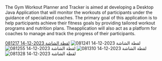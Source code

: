 The Gym Workout Planner and Tracker is aimed at developing a Desktop Java
Application that will monitor the workouts of participants under the guidance of
specialized coaches.
The primary goal of this application is to help participants achieve
their fitness goals by providing tailored workout programs and nutrition plans.
Theapplication will also act as a platform for coaches to manage and track the progress of
their participants.


[لقطة الشاشة 2023-12-14 081217](https://github.com/mlook10/life_Tracker_APP_JAVA_clint-/assets/144014617/c102371e-034c-43d5-89d1-9daaa6de4716)
![لقطة الشاشة 2023-12-14 081241](https://github.com/mlook10/life_Tracker_APP_JAVA_clint-/assets/144014617/7aae61ec-44a2-4101-a68a-fa43b32abcc1)
![لقطة الشاشة 2023-12-14 081255](https://github.com/mlook10/life_Tracker_APP_JAVA_clint-/assets/144014617/0a1b513f-59c4-444d-9c9a-818380ac696e)
![لقطة الشاشة 2023-12-14 081310](https://github.com/mlook10/life_Tracker_APP_JAVA_clint-/assets/144014617/9876ce85-f03e-4fb4-a3e3-a0000264e2c9)
![لقطة الشاشة 2023-12-14 081328](https://github.com/mlook10/life_Tracker_APP_JAVA_clint-/assets/144014617/d86dae0c-6b08-433f-898a-fa99b21d22f5)

